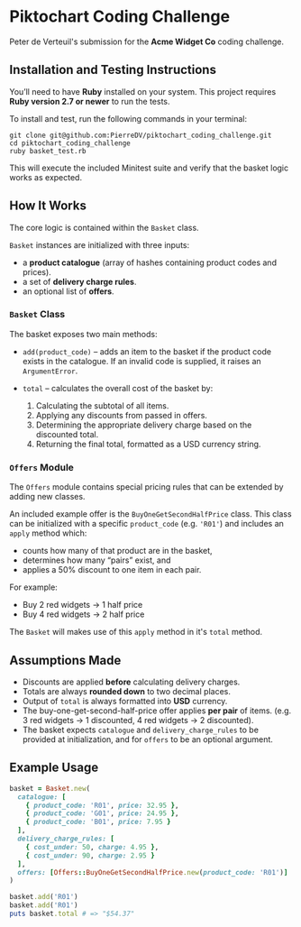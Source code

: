 # Piktochart Coding Challenge

Peter de Verteuil's submission for the **Acme Widget Co** coding challenge.

## Installation and Testing Instructions

You’ll need to have **Ruby** installed on your system. This project requires **Ruby version 2.7 or newer** to run the tests.

To install and test, run the following commands in your terminal:

```
git clone git@github.com:PierreDV/piktochart_coding_challenge.git
cd piktochart_coding_challenge
ruby basket_test.rb
```

This will execute the included Minitest suite and verify that the basket logic works as expected.

## How It Works

The core logic is contained within the `Basket` class.

`Basket` instances are initialized with three inputs:
- a **product catalogue** (array of hashes containing product codes and prices).
- a set of **delivery charge rules**.
- an optional list of **offers**.

### `Basket` Class

The basket exposes two main methods:

- `add(product_code)` – adds an item to the basket if the product code exists in the catalogue. 
  If an invalid code is supplied, it raises an `ArgumentError`.

- `total` – calculates the overall cost of the basket by:
  1. Calculating the subtotal of all items.
  2. Applying any discounts from passed in offers.
  3. Determining the appropriate delivery charge based on the discounted total.
  4. Returning the final total, formatted as a USD currency string.

### `Offers` Module

The `Offers` module contains special pricing rules that can be extended by adding new classes.

An included example offer is the `BuyOneGetSecondHalfPrice` class.
This class can be initialized with a specific `product_code` (e.g. `'R01'`) and includes an `apply` method which:
- counts how many of that product are in the basket,
- determines how many “pairs” exist, and
- applies a 50% discount to one item in each pair.

For example:
- Buy 2 red widgets → 1 half price  
- Buy 4 red widgets → 2 half price

The `Basket` will makes use of this `apply` method in it's `total` method.

## Assumptions Made

- Discounts are applied **before** calculating delivery charges.
- Totals are always **rounded down** to two decimal places.
- Output of `total` is always formatted into **USD** currency.
- The buy-one-get-second-half-price offer applies **per pair** of items.
  (e.g. 3 red widgets → 1 discounted, 4 red widgets → 2 discounted).
- The basket expects `catalogue` and `delivery_charge_rules` to be provided at initialization, and for `offers` to be an optional argument.

## Example Usage

```ruby
basket = Basket.new(
  catalogue: [
    { product_code: 'R01', price: 32.95 },
    { product_code: 'G01', price: 24.95 },
    { product_code: 'B01', price: 7.95 }
  ],
  delivery_charge_rules: [
    { cost_under: 50, charge: 4.95 },
    { cost_under: 90, charge: 2.95 }
  ],
  offers: [Offers::BuyOneGetSecondHalfPrice.new(product_code: 'R01')]
)

basket.add('R01')
basket.add('R01')
puts basket.total # => "$54.37"
```
